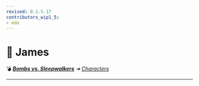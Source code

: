 ```yaml
---
revised: 0.1.5.17
contributors_wip1_5:
- edx
---
```


# 📄 James

💣 ***[Bombs vs. Sleepwalkers][home]** ➔ [Characters][characters]*

****

[home]: /README.md
[characters]: /characters/readme.md
